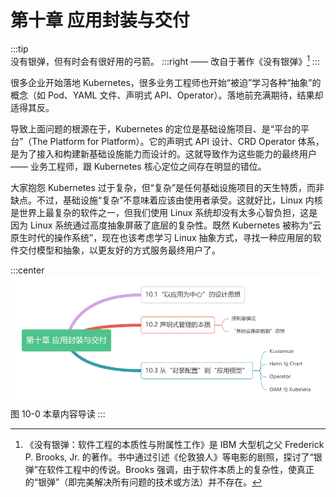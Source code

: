 # 第十章 应用封装与交付

:::tip <a/>
没有银弹，但有时会有很好用的弓箭。
:::right
—— 改自于著作《没有银弹》[^1]
:::

很多企业开始落地 Kubernetes，很多业务工程师也开始“被迫”学习各种“抽象”的概念（如 Pod、YAML 文件、声明式 API、Operator）。落地前充满期待，结果却适得其反。

导致上面问题的根源在于，Kubernetes 的定位是基础设施项目、是“平台的平台”（The Platform for Platform）。它的声明式 API 设计、CRD Operator 体系，是为了接入和构建新基础设施能力而设计的。这就导致作为这些能力的最终用户 —— 业务工程师，跟 Kubernetes 核心定位之间存在明显的错位。

大家抱怨 Kubernetes 过于复杂，但“复杂”是任何基础设施项目的天生特质，而非缺点。不过，基础设施“复杂”不意味着应该由使用者承受。这就好比，Linux 内核是世界上最复杂的软件之一，但我们使用 Linux 系统却没有太多心智负担，这是因为 Linux 系统通过高度抽象屏蔽了底层的复杂性。既然 Kubernetes 被称为“云原生时代的操作系统”，现在也该考虑学习 Linux 抽象方式，寻找一种应用层的软件交付模型和抽象，以更友好的方式服务最终用户了。

:::center
  ![](../assets/application-centric.png)<br/>
 图 10-0 本章内容导读
:::


[^1]:《没有银弹：软件工程的本质性与附属性工作》是 IBM 大型机之父 Frederick P. Brooks, Jr. 的著作。书中通过引述《伦敦狼人》等电影的剧照，探讨了“银弹”在软件工程中的传说。Brooks 强调，由于软件本质上的复杂性，使真正的“银弹”（即完美解决所有问题的技术或方法）并不存在。